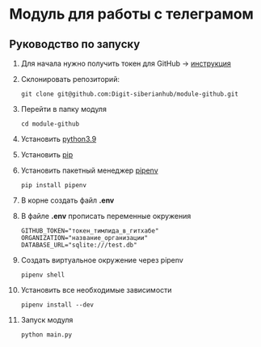 # Модуль для работы с телеграмом

## Руководство по запуску

1. Для начала нужно получить токен для GitHub -> [инструкция](https://docs.github.com/en/authentication/keeping-your-account-and-data-secure/creating-a-personal-access-token)

2. Склонировать репозиторий:
    ```
    git clone git@github.com:Digit-siberianhub/module-github.git
    ```

3. Перейти в папку модуля
    ```
    cd module-github
    ```

4. Установить [python3.9](https://www.python.org/downloads/)

5. Установить [pip](https://pip.pypa.io/en/stable/installation/)

6. Установить пакетный менеджер [pipenv](https://webdevblog.ru/pipenv-rukovodstvo-po-novomu-instrumentu-python/)
    ```
    pip install pipenv
    ```

7. В корне создать файл **.env**

8. В файле **.env** прописать переменные окружения
    ```
    GITHUB_TOKEN="токен_тимлида_в_гитхабе"
    ORGANIZATION="название_организации"
    DATABASE_URL="sqlite:///test.db"
    ```

9. Создать виртуальное окружение через pipenv
    ```
    pipenv shell
    ```

10. Установить все необходимые зависимости
    ```
    pipenv install --dev
    ```

11. Запуск модуля
    ```
    python main.py
    ```
